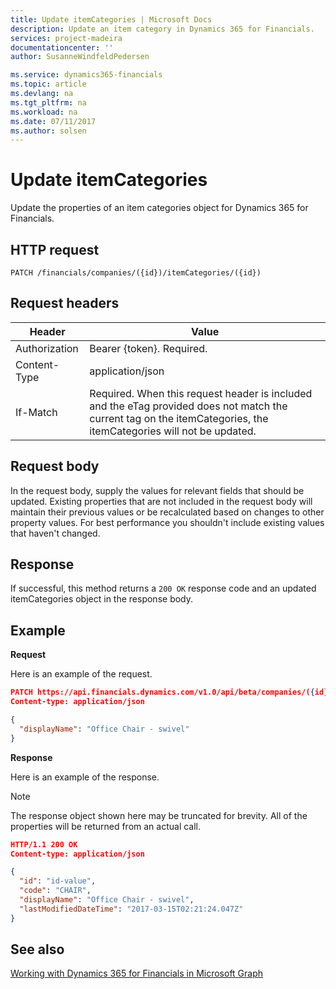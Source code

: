 ```yaml
---
title: Update itemCategories | Microsoft Docs
description: Update an item category in Dynamics 365 for Financials.
services: project-madeira
documentationcenter: ''
author: SusanneWindfeldPedersen

ms.service: dynamics365-financials
ms.topic: article
ms.devlang: na
ms.tgt_pltfrm: na
ms.workload: na
ms.date: 07/11/2017
ms.author: solsen
---
```


# Update itemCategories
Update the properties of an item categories object for Dynamics 365 for Financials.

## HTTP request

```
PATCH /financials/companies/({id})/itemCategories/({id})
```

## Request headers
|Header       |Value                    |
|-------------|-------------------------|
|Authorization|Bearer {token}. Required.|
|Content-Type |application/json         |
|If-Match     |Required. When this request header is included and the eTag provided does not match the current tag on the itemCategories, the itemCategories will not be updated. |

## Request body
In the request body, supply the values for relevant fields that should be updated. Existing properties that are not included in the request body will maintain their previous values or be recalculated based on changes to other property values. For best performance you shouldn't include existing values that haven't changed.

## Response
If successful, this method returns a ```200 OK``` response code and an updated itemCategories object in the response body.

## Example

**Request**

Here is an example of the request.
```json
PATCH https://api.financials.dynamics.com/v1.0/api/beta/companies/({id})/itemCategories({id})
Content-type: application/json

{
  "displayName": "Office Chair - swivel"
}
```

**Response**

Here is an example of the response. 

> [!NOTE]  
>   The response object shown here may be truncated for brevity. All of the properties will be returned from an actual call.

```json
HTTP/1.1 200 OK
Content-type: application/json

{
  "id": "id-value",
  "code": "CHAIR",
  "displayName": "Office Chair - swivel",
  "lastModifiedDateTime": "2017-03-15T02:21:24.047Z"
}
```


## See also
[Working with Dynamics 365 for Financials in Microsoft Graph](../resources/dynamics_overview.md) 